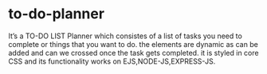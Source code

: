 # to-do-planner

It’s a TO-DO LIST Planner which consistes of a list of tasks you need to complete or things that you want to do. the elements are dynamic as can be added and can we crossed once the task gets completed.
it is styled in core CSS and its functionality works on EJS,NODE-JS,EXPRESS-JS.

